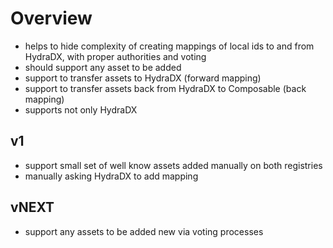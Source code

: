 

# Overview

- helps to hide complexity of creating mappings of local ids to and from HydraDX, with proper authorities and voting
- should support any asset to be added
- support to transfer assets to HydraDX (forward mapping)
- support to transfer assets back from HydraDX to Composable (back mapping)
- supports not only HydraDX

## v1

- support small set of well know assets added manually on both registries
- manually asking HydraDX to add mapping

## vNEXT

- support any assets to be added new via voting processes